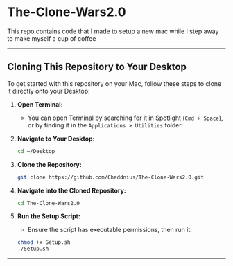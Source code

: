 # The-Clone-Wars2.0
This repo contains code that I made to setup a new mac while I step away to make myself a cup of coffee

---

## Cloning This Repository to Your Desktop

To get started with this repository on your Mac, follow these steps to clone it directly onto your Desktop:

1. **Open Terminal:**
   - You can open Terminal by searching for it in Spotlight (`Cmd + Space`), or by finding it in the `Applications > Utilities` folder.

2. **Navigate to Your Desktop:**
   ```bash
   cd ~/Desktop
   ```

3. **Clone the Repository:**
   ```bash
   git clone https://github.com/Chaddnius/The-Clone-Wars2.0.git 
   ```

4. **Navigate into the Cloned Repository:**
   ```bash
   cd The-Clone-Wars2.0
   ```

5. **Run the Setup Script:**
   - Ensure the script has executable permissions, then run it.
   ```bash
   chmod +x Setup.sh
   ./Setup.sh
   ```
---